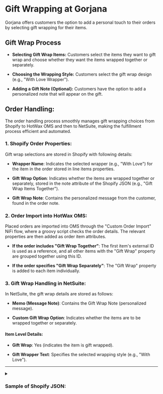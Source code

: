 # Gift Wrapping at Gorjana

Gorjana offers customers the option to add a personal touch to their orders by selecting gift wrapping for their items.

## Gift Wrap Process

- **Selecting Gift Wrap Items:** Customers select the items they want to gift wrap and choose whether they want the items wrapped together or separately.

- **Choosing the Wrapping Style:** Customers select the gift wrap design (e.g., "With Love Wrapper").

- **Adding a Gift Note (Optional):** Customers have the option to add a personalized note that will appear on the gift.

## Order Handling:
The order handling process smoothly manages gift wrapping choices from Shopify to HotWax OMS and then to NetSuite, making the fulfillment process efficient and automated.

### 1. Shopify Order Properties:
Gift wrap selections are stored in Shopify with following details:
- **Wrapper Name**: Indicates the selected wrapper (e.g., "With Love") for the item in the order stored in line items properties.

- **Gift Wrap Option**: Indicates whether the items are wrapped together or separately, stored in the note attribute of the Shopify JSON (e.g., "Gift Wrap Items Together").

- **Gift Wrap Note**: Contains the personalized message from the customer, found in the order note.

### 2. Order Import into HotWax OMS:
Placed orders are imported into OMS through the "Custom Order Import" NiFi flow, where a groovy script checks the order details. The relevant properties are then added as order item attributes.

- **If the order includes "Gift Wrap Together"**: The first item's external ID is used as a reference, and all other items with the "Gift Wrap" property are grouped together using this ID.

- **If the order specifies "Gift Wrap Separately"**: The "Gift Wrap" property is added to each item individually.

### 3. Gift Wrap Handling in NetSuite:
In NetSuite, the gift wrap details are stored as follows:
- **Memo (Message Note)**: Contains the Gift Wrap Note (personalized message).

- **Custom Gift Wrap Option**: Indicates whether the items are to be wrapped together or separately.

#### Item Level Details:
- **Gift Wrap**: Yes (indicates the item is gift wrapped).

- **Gift Wrapper Text**: Specifies the selected wrapping style (e.g., "With Love").

---
<details>
  <summary> <h3>Sample of Shopify JSON:</h3></summary>

```json
{
  "order": {
    "note": "happy birthday",
    "note_attribute": [
      {
        "name": "Gift Wrap Option",
        "value": "Gift Wrap Items Together"
      }
    ],
    "line_items": [
      {
        "properties": [
          {
            "name": "Gift Wrap",
            "value": "With Love"
          }
        ]
      }
    ]
  }
}
```
</details>


